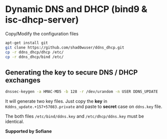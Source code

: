 # Dynamic DNS and DHCP (bind9 & isc-dhcp-server)
Copy/Modify the configuration files
```bash
apt-get install git
git clone https://github.com/shad0wuser/ddns_dhcp.git
cp -r ddns_dhcp/dhcp /etc/
cp -r ddns_dhcp/bind /etc/
```


## Generating the key to secure DNS / DHCP exchanges
```bash
dnssec-keygen -a HMAC-MD5 -b 128 -r /dev/urandom -n USER DDNS_UPDATE
```
It will generate two key files. Just copy the **key** in `Kddns_update.+157+57083.private` and paste to **secret** case on `ddns.key` file.

The both files `/etc/bind/ddns.key` and `/etc/dhcp/ddns.key` must be identical.

**Supported by Sofiane**
